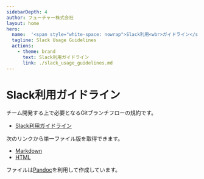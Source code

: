 ```yaml
---
sidebarDepth: 4
author: フューチャー株式会社
layout: home
hero:
  name:  '<span style="white-space: nowrap">Slack利用<wbr>ガイドライン</span>'
  tagline: Slack Usage Guidelines
  actions:
    - theme: brand
      text: Slack利用ガイドライン
      link: ./slack_usage_guidelines.md
---
```


# Slack利用ガイドライン

チーム開発する上で必要となるGitブランチフローの規約です。

- [Slack利用ガイドライン](slack_usage_guidelines.md)

次のリンクから単一ファイル版を取得できます。

- [Markdown](https://github.com/future-architect/coding-standards/blob/master/documents/forSlack/slack_usage_guidelines.md)
- [HTML](https://github.com/future-architect/coding-standards/blob/gh-pages/resources/slack_usage_guidelines.html)

ファイルは[Pandoc]を利用して作成しています。

[pandoc]: https://pandoc.org/
